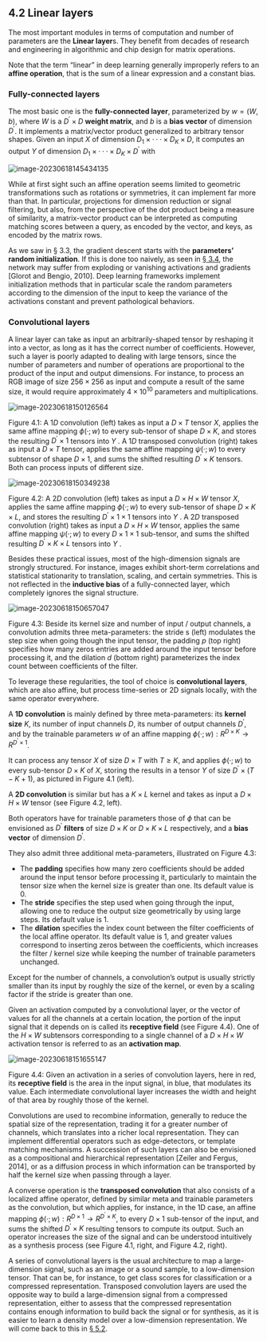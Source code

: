 ## 4.2    Linear layers

 The most important modules in terms of computation and number of parameters are the **Linear layer**s. They benefit from decades of research and engineering in algorithmic and chip design for matrix operations.

Note that the term “linear” in deep learning generally improperly refers to an **affine operation**, that is the sum of a linear expression and a constant bias.

### Fully-connected layers

The most basic one is the **fully-connected layer**, parameterized by $w=(W,b)$, where $W$ is a $D^′×D$ **weight matrix**, and $b$ is a **bias vector** of dimension $D^′$.  It implements a matrix/vector product generalized to arbitrary tensor shapes. Given an input $X$ of dimension $D_1×···×D_K×D$, it computes an output $Y$ of dimension $D_1×···× D_K×D^′$ with

![image-20230618145434135](media1/image-20230618145434135.png)

While at first sight such an affine operation seems limited to geometric transformations such as rotations or symmetries, it can implement far more than that. In particular, projections for dimension reduction or signal filtering, but also, from the perspective of the dot product being a measure of similarity, a matrix-vector product can be interpreted as computing matching scores between a query, as encoded by the vector, and keys, as encoded by the matrix rows.

As we saw in § 3.3, the gradient descent starts with the **parameters’ random initialization**. If this is done too naively, as seen in [§ 3.4](3_4_Backpropagation.md), the network may suffer from exploding or vanishing activations and gradients [Glorot and Bengio, 2010]. Deep learning frameworks implement initialization methods that in particular scale the random parameters according to the dimension of the input to keep the variance of the activations constant and prevent pathological behaviors.

### Convolutional layers

A linear layer can take as input an arbitrarily-shaped tensor by reshaping it into a vector, as long as it has the correct number of coefficients. However, such a layer is poorly adapted to dealing with large tensors, since the number of parameters and number of operations are proportional to the product of the input and output dimensions. For instance, to process an RGB image of size $256×256$ as input and compute a result of the same size, it would require approximately $4×10^{10}$ parameters and multiplications.

![image-20230618150126564](media1/image-20230618150126564.png)

Figure 4.1: A $1D$ convolution (left) takes as input a $D×T$ tensor $X$, applies the same affine mapping $\phi(·;w)$ to every sub-tensor of shape $D×K$, and stores the resulting $D^′×1$ tensors into $Y$ . A $1D$ transposed convolution (right) takes as input a $D×T$ tensor, applies the same affine mapping $ψ(·;w)$ to every subtensor of shape $D×1$, and sums the shifted resulting $D^′×K$ tensors. Both can process inputs of different size.

![image-20230618150349238](media1/image-20230618150349238.png)

Figure 4.2: A $2D$ convolution (left) takes as input a $D×H×W$ tensor $X$, applies the same affine mapping $\phi(·;w)$ to every sub-tensor of shape $D×K×L$, and stores the resulting $D^′×1×1$ tensors into $Y$ . A $2D$ transposed convolution (right) takes as input a $D×H×W$ tensor, applies the same affine mapping $ψ(·;w)$ to every $D×1×1$ sub-tensor, and sums the shifted resulting $D^′×K×L$ tensors into $Y$ .

Besides these practical issues, most of the high-dimension signals are strongly structured. For instance, images exhibit short-term correlations and statistical stationarity to translation, scaling, and certain symmetries. This is not reflected in the **inductive bias** of a fully-connected layer, which completely ignores the signal structure.

![image-20230618150657047](media1/image-20230618150657047.png)

Figure 4.3: Beside its kernel size and number of input / output channels, a convolution admits three meta-parameters: the stride s (left) modulates the step size when going though the input tensor, the padding $p$ (top right) specifies how many zeros entries are added around the input tensor before processing it, and the dilation $d$ (bottom right) parameterizes the index count between coefficients of the filter.

To leverage these regularities, the tool of choice is **convolutional layers**, which are also affine, but process time-series or 2D signals locally, with the same operator everywhere.

A **1D convolution** is mainly defined by three meta-parameters: its **kernel size** $K$, its number of input channels $D$, its number of output channels $D^′$, and by the trainable parameters $w$ of an affine mapping $\phi(·;w) :R^{D×K} →R^{D^′×1}$.

It can process any tensor $X$ of size $D×T$ with $T ≥K$, and applies $\phi(·;w)$ to every sub-tensor $D×K$ of $X$, storing the results in a tensor $Y$ of size $D^′×(T−K+1)$, as pictured in Figure 4.1 (left).

A **2D convolution** is similar but has a $K×L$ kernel and takes as input a $D×H×W$ tensor (see
Figure 4.2, left).

Both operators have for trainable parameters those of $\phi$ that can be envisioned as $D^′$ **filters** of size $D×K$ or $D×K×L$ respectively, and a **bias vector** of dimension $D^′$.

They also admit three additional meta-parameters, illustrated on Figure 4.3:

- The **padding** specifies how many zero coefficients should be added around the input tensor before processing it, particularly to maintain the tensor size when the kernel size is greater than one. Its default value is 0.
- The **stride** specifies the step used when going through the input, allowing one to reduce the output size geometrically by using large steps. Its default value is 1.
- The **dilation** specifies the index count between the filter coefficients of the local affine operator. Its default value is 1, and greater values correspond to inserting zeros between the coefficients, which increases the filter / kernel size while keeping the number of trainable parameters unchanged.

Except for the number of channels, a convolution’s output is usually strictly smaller than its input by roughly the size of the kernel, or even by a scaling factor if the stride is greater than one.

Given an activation computed by a convolutional layer, or the vector of values for all the channels at a certain location, the portion of the input signal that it depends on is called its **receptive field** (see Figure 4.4). One of the $H×W$ subtensors corresponding to a single channel of a $D×H×W$ activation tensor is referred to as an **activation map**.

![image-20230618151655147](media1/image-20230618151655147.png)

Figure 4.4: Given an activation in a series of convolution layers, here in red, its **receptive field** is the area in the input signal, in blue, that modulates its value. Each intermediate convolutional layer increases the width and height of that area by roughly those of the kernel.

Convolutions are used to recombine information, generally to reduce the spatial size of the representation, trading it for a greater number of channels, which translates into a richer local representation. They can implement differential operators such as edge-detectors, or template matching mechanisms. A succession of such layers can also be envisioned as a compositional and hierarchical representation [Zeiler and Fergus, 2014], or as a diffusion process in which information can be transported by half the kernel size when passing through a layer.

A converse operation is the **transposed convolution** that also consists of a localized affine operator, defined by similar meta and trainable parameters as the convolution, but which applies, for instance, in the 1D case, an affine mapping $\phi(·;w) :R^{D×1}→R^{D^′×K}$, to every $D×1$ sub-tensor of the input, and sums the shifted $D^′×K$ resulting tensors to compute its output. Such an operator increases the size of the signal and can be understood intuitively as a synthesis process (see Figure 4.1, right, and Figure 4.2, right).

A series of convolutional layers is the usual architecture to map a large-dimension signal, such as an image or a sound sample, to a low-dimension tensor. That can be, for instance, to get class scores for classification or a compressed representation. Transposed convolution layers are used the opposite way to build a large-dimension signal from a compressed representation, either to assess that the compressed representation contains enough information to build back the signal or for synthesis, as it is easier to learn a density model over a low-dimension representation. We will come back to this in [§ 5.2](5_2_Convolutional_networks.md).
